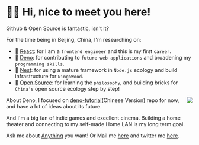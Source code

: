 # :merman: Hi, nice to meet you here!

Github & Open Source is fantastic, isn't it?

For the time being in Beijing, China, I'm researching on:

* :clown_face: [React](https://github.com/facebook/react): for I am a `frontend engineer` and this is my first `career`.
* :sauropod: [Deno](https://github.com/denoland/deno): for contributing to `future web applications` and broadening my `programming skills`.
* :space_invader: [Nest](https://github.com/nestjs/nest): for using a mature framework in `Node.js` ecology and build infrastructure for `NingoWood`.
* :art: [Open Source](https://www.google.com/search?q=open+source): for learning the `philosophy`, and building bricks for `China's` open source ecology
 step by step!

<img align="right" src="https://github-readme-stats.vercel.app/api?username=hylerrix" />

About Deno, I focused on [deno-tutorial](https://github.com/hylerrix/deno-tutorial)(Chinese Version) repo for now, and have a lot of ideas about its future.

And I'm a big fan of indie games and excellent cinema. Building a home theater and connecting to my self-made Home LAN is my long term goal.

Ask me about [Anything](https://github.com/hylerrix/hylerrix/issues) you want! Or Mail me [here](mailto:hylerrix@gmail.com) and twitter me [here](https://twitter.com/hylerrix).
